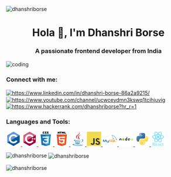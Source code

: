 <p align="left"> <img width ="150" src="https://komarev.com/ghpvc/?username=dhanshriborse&label=Profile%20views&color=0e75b6&style=flat" alt="dhanshriborse" /> </p>

<h1 align="center">Hola 👋, I'm Dhanshri Borse</h1>
<h3 align="center">A passionate frontend developer from India</h3>
<img align="center" alt="coding" width="400" src="https://miro.medium.com/max/1400/1*qdAW1TjCN57h1lbuuzvchg.gif">
<!-- <p align="left"> <img src="https://komarev.com/ghpvc/?username=dhanshriborse&label=Profile%20views&color=0e75b6&style=flat" alt="dhanshriborse" /> </p> -->

<h3 align="left">Connect with me:</h3>
<p align="left">
<a href="https://www.linkedin.com/in/dhanshri-borse-86a2a9215/" target="blank"><img align="center" src="https://raw.githubusercontent.com/rahuldkjain/github-profile-readme-generator/master/src/images/icons/Social/linked-in-alt.svg" alt="https://www.linkedin.com/in/dhanshri-borse-86a2a9215/" height="30" width="40" /></a>
<a href="https://www.youtube.com/channel/UCwCeydMn3KsWQ1tCIHjuvig" target="blank"><img align="center" src="https://raw.githubusercontent.com/rahuldkjain/github-profile-readme-generator/master/src/images/icons/Social/youtube.svg" alt="https://www.youtube.com/channel/ucwceydmn3kswq1tcihjuvig" height="30" width="40" /></a>
<a href="https://www.hackerrank.com/https://www.hackerrank.com/dhanshriborse?hr_r=1" target="blank"><img align="center" src="https://raw.githubusercontent.com/rahuldkjain/github-profile-readme-generator/master/src/images/icons/Social/hackerrank.svg" alt="https://www.hackerrank.com/dhanshriborse?hr_r=1" height="30" width="40" /></a>
</p>

<h3 align="left">Languages and Tools:</h3>
<p align="left"> <a href="https://www.cprogramming.com/" target="_blank" rel="noreferrer"> 
 <img src="https://raw.githubusercontent.com/devicons/devicon/master/icons/c/c-original.svg" alt="c" width="40" height="40"/> </a> <a href="https://www.w3schools.com/cpp/" target="_blank" rel="noreferrer"> <img src="https://raw.githubusercontent.com/devicons/devicon/master/icons/cplusplus/cplusplus-original.svg" alt="cplusplus" width="40" height="40"/> </a> <a href="https://www.w3schools.com/css/" target="_blank" rel="noreferrer"> <img src="https://raw.githubusercontent.com/devicons/devicon/master/icons/css3/css3-original-wordmark.svg" alt="css3" width="40" height="40"/> </a> <a href="https://www.w3.org/html/" target="_blank" rel="noreferrer"> <img src="https://raw.githubusercontent.com/devicons/devicon/master/icons/html5/html5-original-wordmark.svg" alt="html5" width="40" height="40"/> </a> <a href="https://www.java.com" target="_blank" rel="noreferrer"> <img src="https://raw.githubusercontent.com/devicons/devicon/master/icons/java/java-original.svg" alt="java" width="40" height="40"/> </a> <a href="https://developer.mozilla.org/en-US/docs/Web/JavaScript" target="_blank" rel="noreferrer"> <img src="https://raw.githubusercontent.com/devicons/devicon/master/icons/javascript/javascript-original.svg" alt="javascript" width="40" height="40"/> </a> <a href="https://www.mysql.com/" target="_blank" rel="noreferrer"> <img src="https://raw.githubusercontent.com/devicons/devicon/master/icons/mysql/mysql-original-wordmark.svg" alt="mysql" width="40" height="40"/> </a> <a href="https://nodejs.org" target="_blank" rel="noreferrer"> <img src="https://raw.githubusercontent.com/devicons/devicon/master/icons/nodejs/nodejs-original-wordmark.svg" alt="nodejs" width="40" height="40"/> </a> <a href="https://www.python.org" target="_blank" rel="noreferrer"> <img src="https://raw.githubusercontent.com/devicons/devicon/master/icons/python/python-original.svg" alt="python" width="40" height="40"/> </a> <a href="https://reactjs.org/" target="_blank" rel="noreferrer"> <img src="https://raw.githubusercontent.com/devicons/devicon/master/icons/react/react-original-wordmark.svg" alt="react" width="40" height="40"/> </a> </p>

<p><img align="left" src="https://github-readme-stats.vercel.app/api/top-langs?username=dhanshriborse&show_icons=true&locale=en&layout=compact" alt="dhanshriborse" /></p>

<p>&nbsp;<img align="center" src="https://github-readme-stats.vercel.app/api?username=dhanshriborse&show_icons=true&locale=en" alt="dhanshriborse" /></p>

<p><img align="center" src="https://github-readme-streak-stats.herokuapp.com/?user=dhanshriborse&" alt="dhanshriborse" /></p>
